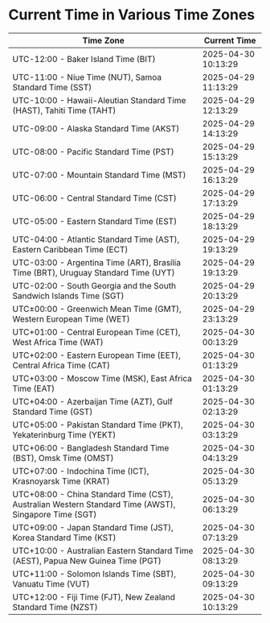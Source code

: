 # Current Time in Various Time Zones

| Time Zone | Current Time |
|-----------|--------------|
| UTC-12:00 - Baker Island Time (BIT) | 2025-04-30 10:13:29 |
| UTC-11:00 - Niue Time (NUT), Samoa Standard Time (SST) | 2025-04-29 11:13:29 |
| UTC-10:00 - Hawaii-Aleutian Standard Time (HAST), Tahiti Time (TAHT) | 2025-04-29 12:13:29 |
| UTC-09:00 - Alaska Standard Time (AKST) | 2025-04-29 14:13:29 |
| UTC-08:00 - Pacific Standard Time (PST) | 2025-04-29 15:13:29 |
| UTC-07:00 - Mountain Standard Time (MST) | 2025-04-29 16:13:29 |
| UTC-06:00 - Central Standard Time (CST) | 2025-04-29 17:13:29 |
| UTC-05:00 - Eastern Standard Time (EST) | 2025-04-29 18:13:29 |
| UTC-04:00 - Atlantic Standard Time (AST), Eastern Caribbean Time (ECT) | 2025-04-29 19:13:29 |
| UTC-03:00 - Argentina Time (ART), Brasília Time (BRT), Uruguay Standard Time (UYT) | 2025-04-29 19:13:29 |
| UTC-02:00 - South Georgia and the South Sandwich Islands Time (SGT) | 2025-04-29 20:13:29 |
| UTC±00:00 - Greenwich Mean Time (GMT), Western European Time (WET) | 2025-04-29 23:13:29 |
| UTC+01:00 - Central European Time (CET), West Africa Time (WAT) | 2025-04-30 00:13:29 |
| UTC+02:00 - Eastern European Time (EET), Central Africa Time (CAT) | 2025-04-30 01:13:29 |
| UTC+03:00 - Moscow Time (MSK), East Africa Time (EAT) | 2025-04-30 01:13:29 |
| UTC+04:00 - Azerbaijan Time (AZT), Gulf Standard Time (GST) | 2025-04-30 02:13:29 |
| UTC+05:00 - Pakistan Standard Time (PKT), Yekaterinburg Time (YEKT) | 2025-04-30 03:13:29 |
| UTC+06:00 - Bangladesh Standard Time (BST), Omsk Time (OMST) | 2025-04-30 04:13:29 |
| UTC+07:00 - Indochina Time (ICT), Krasnoyarsk Time (KRAT) | 2025-04-30 05:13:29 |
| UTC+08:00 - China Standard Time (CST), Australian Western Standard Time (AWST), Singapore Time (SGT) | 2025-04-30 06:13:29 |
| UTC+09:00 - Japan Standard Time (JST), Korea Standard Time (KST) | 2025-04-30 07:13:29 |
| UTC+10:00 - Australian Eastern Standard Time (AEST), Papua New Guinea Time (PGT) | 2025-04-30 08:13:29 |
| UTC+11:00 - Solomon Islands Time (SBT), Vanuatu Time (VUT) | 2025-04-30 09:13:29 |
| UTC+12:00 - Fiji Time (FJT), New Zealand Standard Time (NZST) | 2025-04-30 10:13:29 |
